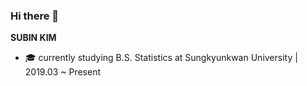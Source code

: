 ### Hi there 👋

**SUBIN KIM**
- 🎓 currently studying B.S. Statistics at Sungkyunkwan University | 2019.03 ~ Present
